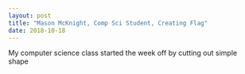 ```yaml
---
layout: post
title: "Mason McKnight, Comp Sci Student, Creating Flag"
date: 2018-10-18
---
```


My computer science class started the week off by cutting out simple shape 
